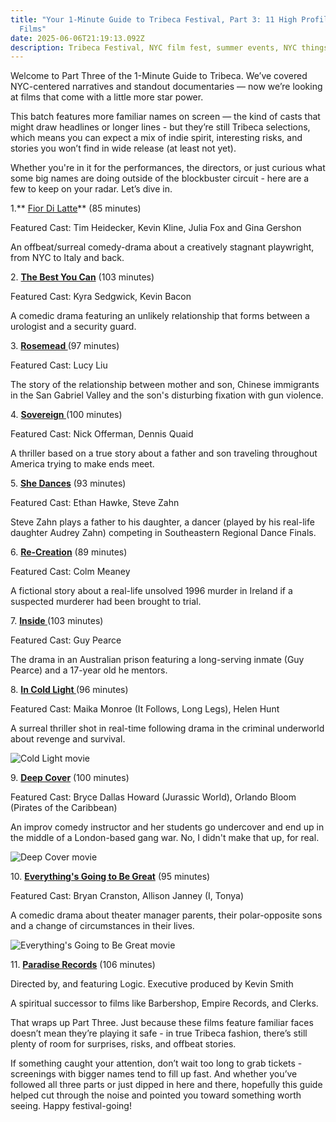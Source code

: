 ```yaml
---
title: "Your 1-Minute Guide to Tribeca Festival, Part 3: 11 High Profile Feature
  Films"
date: 2025-06-06T21:19:13.092Z
description: Tribeca Festival, NYC film fest, summer events, NYC things to do
---
```

Welcome to Part Three of the 1-Minute Guide to Tribeca. We’ve covered NYC-centered narratives and standout documentaries — now we’re looking at films that come with a little more star power.

This batch features more familiar names on screen — the kind of casts that might draw headlines or longer lines - but they’re still Tribeca selections, which means you can expect a mix of indie spirit, interesting risks, and stories you won’t find in wide release (at least not yet).

Whether you're in it for the performances, the directors, or just curious what some big names are doing outside of the blockbuster circuit - here are a few to keep on your radar. Let’s dive in.

1﻿.** [Fior Di Latte](https://www.tribecafilm.com/films/fior-di-latte-2025)** (85 minutes)

F﻿eatured Cast: Tim Heidecker, Kevin Kline, Julia Fox and Gina Gershon

A﻿n offbeat/surreal comedy-drama about a creatively stagnant playwright, from NYC to Italy and back.

2﻿. **[The Best You Can](https://www.tribecafilm.com/films/best-you-can-2025)** (103 minutes)

F﻿eatured Cast: Kyra Sedgwick, Kevin Bacon

A﻿ comedic drama featuring an unlikely relationship that forms between a urologist and a security guard.

3﻿. **[Rosemead ](https://www.tribecafilm.com/films/rosemead-2025)**(97 minutes)

F﻿eatured Cast: Lucy Liu

T﻿he story of the relationship between mother and son, Chinese immigrants in the San Gabriel Valley and the son's disturbing fixation with gun violence.

4﻿. **[Sovereign ](https://www.tribecafilm.com/films/sovereign-2025)**(100 minutes)

F﻿eatured Cast: Nick Offerman, Dennis Quaid

A﻿ thriller based on a true story about a father and son traveling throughout America trying to make ends meet. 

5﻿. **[She Dances](https://www.tribecafilm.com/films/she-dances-2025)** (93 minutes)

F﻿eatured Cast: Ethan Hawke, Steve Zahn

Steve Zahn plays a father to his daughter, a dancer (played by his real-life daughter Audrey Zahn) competing in Southeastern Regional Dance Finals. 

6﻿. **[Re-Creation](https://www.tribecafilm.com/films/re-creation-2025)** (89 minutes)

F﻿eatured Cast: Colm Meaney

A﻿ fictional story about a real-life unsolved 1996 murder in Ireland if a suspected murderer had been brought to trial. 

7﻿. **[Inside ](https://www.tribecafilm.com/films/inside-2025)**(103 minutes)

F﻿eatured Cast: Guy Pearce

T﻿he drama in an Australian prison featuring a long-serving inmate (Guy Pearce) and a 17-year old he mentors.

8﻿. **[In Cold Light ](https://www.tribecafilm.com/films/in-cold-light-2025)**(96 minutes) 

F﻿eatured Cast: Maika Monroe (It Follows, Long Legs), Helen Hunt

A﻿ surreal thriller shot in real-time following drama in the criminal underworld about revenge and survival.

![Cold Light movie](/images/large_in_cold_light-clean-16x9-01.png "Cold Light movie")

9﻿. **[Deep Cover](https://www.tribecafilm.com/films/deep-cover-2025)** (100 minutes)

F﻿eatured Cast: Bryce Dallas Howard (Jurassic World), Orlando Bloom (Pirates of the Caribbean)

A﻿n improv comedy instructor and her students go undercover and end up in the middle of a London-based gang war. No, I didn't make that up, for real. 

![Deep Cover movie](/images/large_deep_cover-clean-16x9-01.png "Deep Cover movie")

1﻿0. **[Everything's Going to Be Great](https://www.tribecafilm.com/films/everything-s-going-to-be-great-2025)** (95 minutes)

F﻿eatured Cast: Bryan Cranston, Allison Janney (I, Tonya)

A﻿ comedic drama about theater manager parents, their polar-opposite sons and a change of circumstances in their lives.

![Everything's Going to Be Great movie](/images/tribeca2503.jpg "Everything's Going to Be Great movie")

1﻿1. **[Paradise Records](https://www.tribecafilm.com/films/paradise-records-2025)** (106 minutes)

D﻿irected by, and featuring Logic. Executive produced by Kevin Smith

A﻿ spiritual successor to films like Barbershop, Empire Records, and Clerks.

That wraps up Part Three. Just because these films feature familiar faces doesn’t mean they’re playing it safe - in true Tribeca fashion, there’s still plenty of room for surprises, risks, and offbeat stories.

If something caught your attention, don’t wait too long to grab tickets - screenings with bigger names tend to fill up fast. And whether you’ve followed all three parts or just dipped in here and there, hopefully this guide helped cut through the noise and pointed you toward something worth seeing. Happy festival-going!